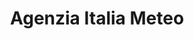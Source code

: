 ---
title: "Agenzia Italia Meteo"
website: ""
description: "Description"
logo: "images/partners/logo_ItaliaMeteo.webp"
category: "Con il patrocinio di"
draft: false
order: 4
#id: "partners"
---